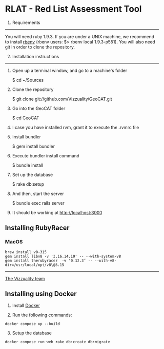 RLAT - Red List Assessment Tool
===============================

1. Requirements
---

  You will need ruby 1.9.3. If you are under a UNIX machine, we recommend to install [rbenv][rbenv] (rbenv users: $> rbenv local 1.9.3-p551). You will also need git in order to clone the repository.

2. Installation instructions
---

  1. Open up a terminal window, and go to a machine's folder

        $ cd ~/Sources

  2. Clone the repository

        $ git clone git://github.com/Vizzuality/GeoCAT.git

  3. Go into the GeoCAT folder

        $ cd GeoCAT

  4. I case you have installed rvm, grant it to execute the .rvmrc file

  5. Install bundler

        $ gem install bundler

  6. Execute bundler install command

        $ bundle install

  7. Set up the database

        $ rake db:setup

  8. And then, start the server

        $ bundle exec rails server

  9. It should be working at [http://localhost:3000](http://localhost:3000)

## Installing RubyRacer
### MacOS
```
brew install v8-315
gem install libv8 -v '3.16.14.19' -- --with-system-v8
gem install therubyracer  -v '0.12.3’ -- --with-v8-dir=/usr/local/opt/v8\@3.15
```

----------------
[The Vizzuality team](http://www.vizzuality.com)

[rbenv]: https://github.com/sstephenson/rbenv

## Installing using Docker

1. Install [Docker](https://docs.docker.com/installation/#installation)

2. Run the following commands:

```
docker compose up --build
```

3. Setup the database

```bash
docker compose run web rake db:create db:migrate
```